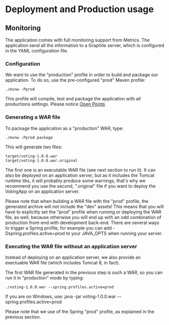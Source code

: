 # Deployment and Production usage

## Monitoring

The application comes with full monitoring support from Metrics. The application send all the information to a Graphite server, which is configured in the YAML configuration file.

### Configuration

We want to use the "production" profile in order to build and package our application. To do so, use the pre-configured "prod" Maven profile:

    ./mvnw -Pprod

This profile will compile, test and package the application with all productions settings.
Please notice [Open Points](./open.md)

### Generating a WAR file
To package the application as a "production" WAR, type:

    ./mvnw -Pprod package

This will generate two files:

    target/voting-1.0.0.war
    target/voting-1.0.0.war.original

The first one is an executable WAR file (see next section to run it). It can also be deployed on an application server, but as it includes the Tomcat runtime libs, it will probably produce some warnings, that's why we recommend you use the second, ".original" file if you want to deploy the VotingApp on an application server.

Please note that when building a WAR file with the "prod" profile, the generated archive will not include the "dev" assets! This means that you will have to explicitly set the "prod" profile when running or deploying the WAR file, as well, because otherwise you will end up with an odd combination of production front-end with development back-end. 
There are several ways to trigger a Spring profile, for example you can add -Dspring.profiles.active=prod to your JAVA_OPTS when running your server.

### Executing the WAR file without an application server
Instead of deploying on an application server, we also provide an exectuable WAR file (which includes Tomcat 8, in fact).

The first WAR file generated in the previous step is such a WAR, so you can run it in "production" mode by typing:

    ./voting-1.0.0.war --spring.profiles.active=prod 

If you are on Windows, use: 
    java -jar voting-1.0.0.war --spring.profiles.active=prod

Please note that we use of the Spring "prod" profile, as explained in the previous section.